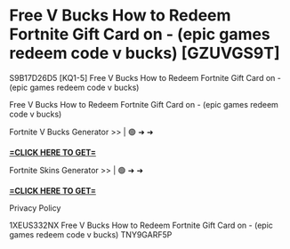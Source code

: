 # Free V Bucks How to Redeem Fortnite Gift Card on - (epic games redeem code v bucks) [GZUVGS9T]

S9B17D26D5 [KQ1-5] Free V Bucks How to Redeem Fortnite Gift Card on - (epic games redeem code v bucks)

Free V Bucks How to Redeem Fortnite Gift Card on - (epic games redeem code v bucks)

Fortnite V Bucks Generator >> | 🟢 ➜ ➜ 

**[=CLICK HERE TO GET=](https://www.google.com/url?q=https%3A%2F%2Fappbitly.com%2FjHeMV)**

Fortnite Skins Generator >> | 🟢 ➜ ➜ 

**[=CLICK HERE TO GET=](https://www.google.com/url?q=https%3A%2F%2Fappbitly.com%2Fkbpyx)**

Privacy Policy

 1XEUS332NX Free V Bucks How to Redeem Fortnite Gift Card on - (epic games redeem code v bucks) TNY9GARF5P

